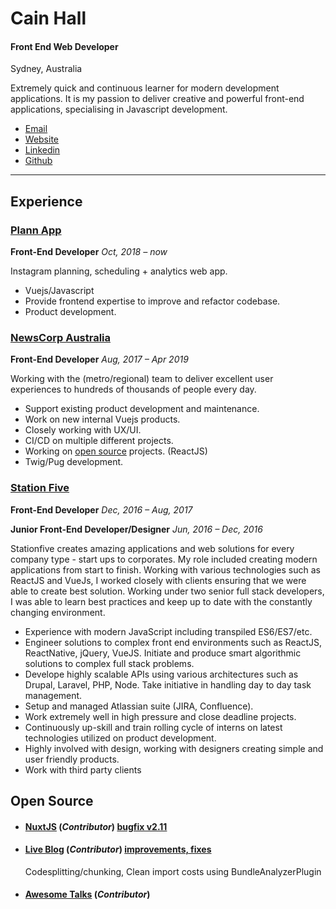 

# Cain Hall

#### Front End Web Developer

Sydney, Australia

Extremely quick and continuous learner for modern development applications. It is my passion to deliver creative and powerful front-end applications, specialising in Javascript development.

* [Email](mailto:me@cainhall.com.au 'email')
* [Website](http://cainhall.com.au 'website')
* [Linkedin](https://linkedin.com/in/cainhall/ 'linkedin')
* [Github](https://github.com/cain 'github')

---

## Experience

### [Plann App](https://www.plannthat.com)

**Front-End Developer**
_Oct, 2018 – now_

Instagram planning, scheduling + analytics web app.
* Vuejs/Javascript
* Provide frontend expertise to improve and refactor codebase.
* Product development.

### [NewsCorp Australia](https://www.newscorpaustralia.com)

**Front-End Developer**
_Aug, 2017 – Apr 2019_

Working with the (metro/regional) team to deliver excellent user experiences to hundreds of thousands of people every day.
* Support existing product development and maintenance.
* Work on new internal Vuejs products.
* Closely working with UX/UI.
* CI/CD on multiple different projects.
* Working on [open source](https://github.com/Automattic/liveblog) projects. (ReactJS)
* Twig/Pug development.

### [Station Five](https://www.stationfive.com/)

**Front-End Developer**
_Dec, 2016 – Aug, 2017_

**Junior Front-End Developer/Designer**
_Jun, 2016 – Dec, 2016_

Stationfive creates amazing applications and web solutions for every company type - start ups to corporates. My role included creating modern applications from start to finish. Working with various technologies such as ReactJS and VueJs, I worked closely with clients ensuring that we were able to create best solution. Working under two senior full stack developers, I was able to learn best practices and keep up to date with the constantly changing environment.

* Experience with modern JavaScript including transpiled ES6/ES7/etc.
* Engineer solutions to complex front end environments such as ReactJS, ReactNative, jQuery, VueJS.
Initiate and produce smart algorithmic solutions to complex full stack problems.
* Develope highly scalable APIs using various architectures such as Drupal, Laravel, PHP, Node.
Take initiative in handling day to day task management.
* Setup and managed Atlassian suite (JIRA, Confluence).
* Work extremely well in high pressure and close deadline projects.
* Continuously up-skill and train rolling cycle of interns on latest technologies utilized on product development.
* Highly involved with design, working with designers creating simple and user friendly products.
* Work with third party clients


## Open Source

- #### [NuxtJS](https://github.com/nuxt/nuxt.js) (_Contributor_) [bugfix v2.11](https://github.com/nuxt/nuxt.js/releases/tag/v2.11.0)
- #### [Live Blog](https://github.com/Automattic/liveblog) (_Contributor_) [improvements, fixes](https://github.com/Automattic/liveblog/commits?author=cain)

     Codesplitting/chunking, Clean import costs using BundleAnalyzerPlugin
- #### [Awesome Talks](https://github.com/SaraVieira/awesome-talks) (_Contributor_)
